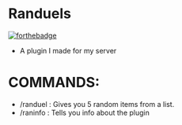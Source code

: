 # Randuels
[![forthebadge](https://forthebadge.com/images/badges/made-with-crayons.svg)](https://forthebadge.com)
* A plugin I made for my server

# COMMANDS:

* /randuel : Gives you 5 random items from a list.
* /raninfo : Tells you info about the plugin
